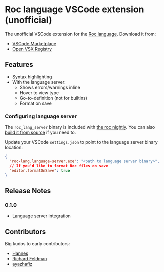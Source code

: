 # Roc language VSCode extension (unofficial)

The unofficial VSCode extension for the [Roc language](https://roc-lang.org/). Download it from:

- [VSCode Marketplace](https://marketplace.visualstudio.com/items?itemName=IvanDemchenko.roc-lang-unofficial)
- [Open VSX Registry](https://open-vsx.org/extension/IvanDemchenko/roc-lang-unofficial)

## Features

- Syntax highlighting
- With the language server:
    - Shows errors/warnings inline
    - Hover to view type
    - Go-to-definition (not for builtins)
    - Format on save

### Configuring language server

The `roc_lang_server` binary is included with [the roc nightly](https://github.com/roc-lang/roc/releases). You can also [build it from source](https://github.com/roc-lang/roc/blob/main/crates/lang_srv/README.md#building-from-source) if you need to.

Update your VSCode `settings.json` to point to the language server binary location:

```json
{
  "roc-lang.language-server.exe": "<path to language server binary>",
  // If you'd like to format Roc files on save
  "editor.formatOnSave": true
}
```

## Release Notes

### 0.1.0

- Language server integration

## Contributors

Big kudos to early contributors:

- [Hannes](https://github.com/Hasnep)
- [Richard Feldman](https://github.com/rtfeldman)
- [ayazhafiz](https://github.com/ayazhafiz)
